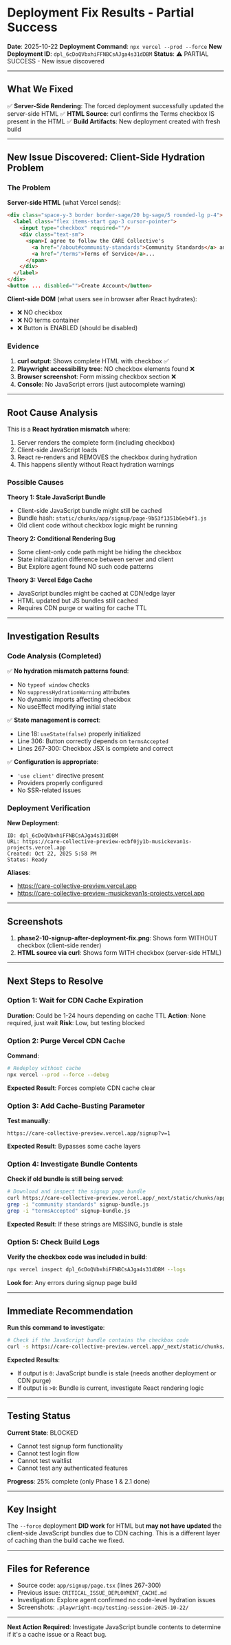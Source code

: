 # Deployment Fix Results - Partial Success

**Date**: 2025-10-22
**Deployment Command**: `npx vercel --prod --force`
**New Deployment ID**: `dpl_6cDoQVbxhiFFNBCsAJga4s31dDBM`
**Status**: ⚠️ PARTIAL SUCCESS - New issue discovered

---

## What We Fixed

✅ **Server-Side Rendering**: The forced deployment successfully updated the server-side HTML
✅ **HTML Source**: curl confirms the Terms checkbox IS present in the HTML
✅ **Build Artifacts**: New deployment created with fresh build

---

## New Issue Discovered: Client-Side Hydration Problem

### The Problem

**Server-side HTML** (what Vercel sends):
```html
<div class="space-y-3 border border-sage/20 bg-sage/5 rounded-lg p-4">
  <label class="flex items-start gap-3 cursor-pointer">
    <input type="checkbox" required=""/>
    <div class="text-sm">
      <span>I agree to follow the CARE Collective's
        <a href="/about#community-standards">Community Standards</a> and
        <a href="/terms">Terms of Service</a>...
      </span>
    </div>
  </label>
</div>
<button ... disabled="">Create Account</button>
```

**Client-side DOM** (what users see in browser after React hydrates):
- ❌ NO checkbox
- ❌ NO terms container
- ❌ Button is ENABLED (should be disabled)

### Evidence

1. **curl output**: Shows complete HTML with checkbox ✅
2. **Playwright accessibility tree**: NO checkbox elements found ❌
3. **Browser screenshot**: Form missing checkbox section ❌
4. **Console**: No JavaScript errors (just autocomplete warning)

---

## Root Cause Analysis

This is a **React hydration mismatch** where:
1. Server renders the complete form (including checkbox)
2. Client-side JavaScript loads
3. React re-renders and REMOVES the checkbox during hydration
4. This happens silently without React hydration warnings

### Possible Causes

**Theory 1: Stale JavaScript Bundle**
- Client-side JavaScript bundle might still be cached
- Bundle hash: `static/chunks/app/signup/page-9b53f1351b6eb4f1.js`
- Old client code without checkbox logic might be running

**Theory 2: Conditional Rendering Bug**
- Some client-only code path might be hiding the checkbox
- State initialization difference between server and client
- But Explore agent found NO such code patterns

**Theory 3: Vercel Edge Cache**
- JavaScript bundles might be cached at CDN/edge layer
- HTML updated but JS bundles still cached
- Requires CDN purge or waiting for cache TTL

---

## Investigation Results

### Code Analysis (Completed)

✅ **No hydration mismatch patterns found**:
- No `typeof window` checks
- No `suppressHydrationWarning` attributes
- No dynamic imports affecting checkbox
- No useEffect modifying initial state

✅ **State management is correct**:
- Line 18: `useState(false)` properly initialized
- Line 306: Button correctly depends on `termsAccepted`
- Lines 267-300: Checkbox JSX is complete and correct

✅ **Configuration is appropriate**:
- `'use client'` directive present
- Providers properly configured
- No SSR-related issues

### Deployment Verification

**New Deployment**:
```
ID: dpl_6cDoQVbxhiFFNBCsAJga4s31dDBM
URL: https://care-collective-preview-ecbf0jy1b-musickevan1s-projects.vercel.app
Created: Oct 22, 2025 5:58 PM
Status: Ready
```

**Aliases**:
- https://care-collective-preview.vercel.app
- https://care-collective-preview-musickevan1s-projects.vercel.app

---

## Screenshots

1. **phase2-10-signup-after-deployment-fix.png**: Shows form WITHOUT checkbox (client-side render)
2. **HTML source via curl**: Shows form WITH checkbox (server-side HTML)

---

## Next Steps to Resolve

### Option 1: Wait for CDN Cache Expiration
**Duration**: Could be 1-24 hours depending on cache TTL
**Action**: None required, just wait
**Risk**: Low, but testing blocked

### Option 2: Purge Vercel CDN Cache
**Command**:
```bash
# Redeploy without cache
npx vercel --prod --force --debug
```
**Expected Result**: Forces complete CDN cache clear

### Option 3: Add Cache-Busting Parameter
**Test manually**:
```
https://care-collective-preview.vercel.app/signup?v=1
```
**Expected Result**: Bypasses some cache layers

### Option 4: Investigate Bundle Contents
**Check if old bundle is still being served**:
```bash
# Download and inspect the signup page bundle
curl https://care-collective-preview.vercel.app/_next/static/chunks/app/signup/page-9b53f1351b6eb4f1.js > signup-bundle.js
grep -i "community standards" signup-bundle.js
grep -i "termsAccepted" signup-bundle.js
```
**Expected Result**: If these strings are MISSING, bundle is stale

### Option 5: Check Build Logs
**Verify the checkbox code was included in build**:
```bash
npx vercel inspect dpl_6cDoQVbxhiFFNBCsAJga4s31dDBM --logs
```
**Look for**: Any errors during signup page build

---

## Immediate Recommendation

**Run this command to investigate**:
```bash
# Check if the JavaScript bundle contains the checkbox code
curl -s https://care-collective-preview.vercel.app/_next/static/chunks/app/signup/page-9b53f1351b6eb4f1.js | grep -o "Community Standards" | wc -l
```

**Expected Results**:
- If output is `0`: JavaScript bundle is stale (needs another deployment or CDN purge)
- If output is `>0`: Bundle is current, investigate React rendering logic

---

## Testing Status

**Current State**: BLOCKED
- Cannot test signup form functionality
- Cannot test login flow
- Cannot test waitlist
- Cannot test any authenticated features

**Progress**: 25% complete (only Phase 1 & 2.1 done)

---

## Key Insight

The `--force` deployment **DID work** for HTML but **may not have updated** the client-side JavaScript bundles due to CDN caching. This is a different layer of caching than the build cache we fixed.

---

## Files for Reference

- Source code: `app/signup/page.tsx` (lines 267-300)
- Previous issue: `CRITICAL_ISSUE_DEPLOYMENT_CACHE.md`
- Investigation: Explore agent confirmed no code-level hydration issues
- Screenshots: `.playwright-mcp/testing-session-2025-10-22/`

---

**Next Action Required**: Investigate JavaScript bundle contents to determine if it's a cache issue or a React bug.
